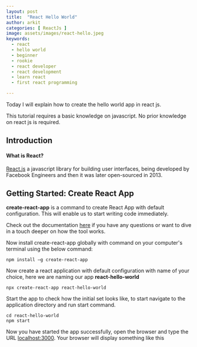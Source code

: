 ```yaml
---
layout: post
title:  "React Hello World"
author: arkit
categories: [ ReactJs ]
image: assets/images/react-hello.jpeg
keywords:
  - react
  - hello world
  - beginner
  - rookie
  - react developer
  - react development
  - learn react
  - first react programming

---
```

Today I will explain how to create the hello world app in react js.

This tutorial requires a basic knowledge on javascript. No prior knowledge on react js is required.

## Introduction

#### What is React? 

[React.js](https://reactjs.org/) a javascript library for building user interfaces, being developed by Facebook Engineers and then it was later open-sourced in 2013. 

## Getting Started: Create React App

**create-react-app** is a command to create React App with default configuration. This will enable us to start writing code immediately. 

Check out the documentation [here](https://create-react-app.dev/) if you have any questions or want to dive in a touch deeper on how the tool works.

Now install create-react-app globally with command on your computer's terminal using the below command:

~~~
npm install –g create-react-app
~~~

Now create a react application with default configuration with name of your choice, here we are naming our app **react-hello-world**

~~~
npx create-react-app react-hello-world
~~~

Start the app to check how the initial set looks like, to start navigate to the application directory and run start command.

~~~
cd react-hello-world
npm start
~~~

Now you have started the app successfully, open the browser and type the URL [localhost:3000](http://localhost:3000/). Your browser will display something like this

